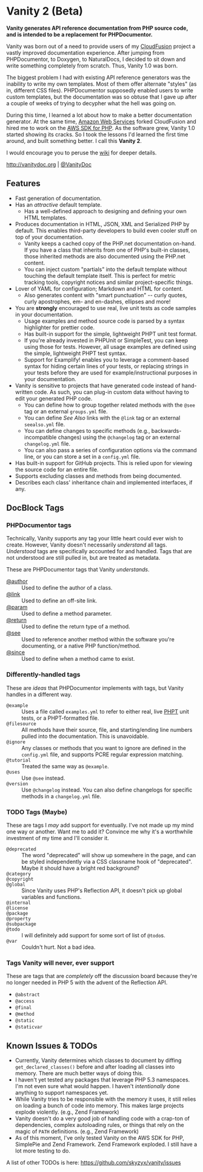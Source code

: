 # Vanity 2 (Beta)

**Vanity generates API reference documentation from PHP source code, and is intended to be a replacement for PHPDocumentor.**

Vanity was born out of a need to provide users of my [CloudFusion](http://getcloudfusion.com) project a vastly improved
documentation experience. After jumping from PHPDocumentor, to Doxygen, to NaturalDocs, I decided to sit down and write
something completely from scratch. Thus, Vanity 1.0 was born.

The biggest problem I had with existing API reference generators was the inability to write my own templates. Most of them
offer alternate "styles" (as in, different CSS files). PHPDocumentor supposedly enabled users to write custom templates, but
the documentation was so obtuse that I gave up after a couple of weeks of trying to decypher what the hell was going on.

During this time, I learned a lot about how to make a better documentation generator. At the same time,
[Amazon Web Services](http://aws.amazon.com) forked CloudFusion and hired me to work on the
[AWS SDK for PHP](http://aws.amazon.com/sdkforphp). As the software grew, Vanity 1.0 started showing its cracks. So I took
the lessons I'd learned the first time around, and built something better. I call this **Vanity 2**.

I would encourage you to peruse the [wiki](https://github.com/skyzyx/vanity/wiki) for deeper details.

<http://vanitydoc.org> | [@VanityDoc](http://twitter.com/vanitydoc)


## Features

* Fast generation of documentation.
* Has an _attractive_ default template.
	* Has a well-defined approach to designing and defining your own HTML templates.
* Produces documentation in HTML, JSON, XML and Serialized PHP by default. This enables third-party developers to build even cooler stuff on top of your documentation.
	* Vanity keeps a cached copy of the PHP.net documentation on-hand. If you have a class that inherits from one of PHP's built-in classes, those inherited methods are also documented using the PHP.net content.
	* You can inject custom "partials" into the default template without touching the default template itself. This is perfect for metric tracking tools, copyright notices and similar project-specific things.
* Lover of YAML for configuration; Markdown and HTML for content.
	* Also generates content with "smart punctuation" -- curly quotes, curly apostrophes, em- and en-dashes, ellipses and more!
* You are **strongly** encouraged to use real, live unit tests as code samples in your documentation.
	* Usage examples and method source code is parsed by a syntax highlighter for prettier code.
	* Has built-in support for the simple, lightweight PHPT unit test format.
	* If you're already invested in PHPUnit or SimpleTest, you can keep using those for tests. However, all usage examples are defined using the simple, lightweight PHPT test syntax.
	* Support for Examplify! enables you to leverage a comment-based syntax for hiding certain lines of your tests, or replacing strings in your tests before they are used for example/instructional purposes in your documentation.
* Vanity is sensitive to projects that have generated code instead of hand-written code. As such, you can plug-in custom data without having to edit your generated PHP code.
	* You can define how to group together related methods with the `@see` tag or an external `groups.yml` file.
	* You can define _See Also_ links with the `@link` tag or an external `seealso.yml` file.
	* You can define changes to specific methods (e.g., backwards-incompatible changes) using the `@changelog` tag or an external `changelog.yml` file.
	* You can also pass a series of configuration options via the command line, or you can store a set in a `config.yml` file.
* Has built-in support for GitHub projects. This is relied upon for viewing the source code for an entire file.
* Supports excluding classes and methods from being documented.
* Describes each class' inheritance chain and implemented interfaces, if any.


## DocBlock Tags

### PHPDocumentor tags

Technically, Vanity supports any tag your little heart could ever wish to create. However, Vanity doesn't necessarily
_understand_ all tags. _Understood_ tags are specifically accounted for and handled. Tags that are not understood are
still pulled in, but are treated as metadata.

These are PHPDocumentor tags that Vanity _understands_.

<dl>
	<dt><a href="http://manual.phpdoc.org/HTMLSmartyConverter/HandS/phpDocumentor/tutorial_tags.author.pkg.html">@author</a></dt>
	<dd>Used to define the author of a class.</dd>
	<dt><a href="http://manual.phpdoc.org/HTMLSmartyConverter/HandS/phpDocumentor/tutorial_tags.link.pkg.html">@link</a></dt>
	<dd>Used to define an off-site link.</dd>
	<dt><a href="http://manual.phpdoc.org/HTMLSmartyConverter/HandS/phpDocumentor/tutorial_tags.param.pkg.html">@param</a></dt>
	<dd>Used to define a method parameter.</dd>
	<dt><a href="http://manual.phpdoc.org/HTMLSmartyConverter/HandS/phpDocumentor/tutorial_tags.return.pkg.html">@return</a></dt>
	<dd>Used to define the return type of a method.</dd>
	<dt><a href="http://manual.phpdoc.org/HTMLSmartyConverter/HandS/phpDocumentor/tutorial_tags.see.pkg.html">@see</a></dt>
	<dd>Used to reference another method within the software you're documenting, or a native PHP function/method.</dd>
	<dt><a href="http://manual.phpdoc.org/HTMLSmartyConverter/HandS/phpDocumentor/tutorial_tags.since.pkg.html">@since</a></dt>
	<dd>Used to define when a method came to exist.</dd>
</dl>

### Differently-handled tags

These are _ideas_ that PHPDocumentor implements with tags, but Vanity handles in a different way.

<dl>
	<dt><code>@example</code></dt>
	<dd>Uses a file called <code>examples.yml</code> to refer to either real, live <a href="http://qa.php.net/write-test.php">PHPT</a> unit tests, or a PHPT-formatted file.</dd>
	<dt><code>@filesource</code></dt>
	<dd>All methods have their source, file, and starting/ending line numbers pulled into the documentation. This is unavoidable.</dd>
	<dt><code>@ignore</code></dt>
	<dd>Any classes or methods that you want to ignore are defined in the <code>config.yml</code> file, and supports PCRE regular expression matching.</dd>
	<dt><code>@tutorial</code></dt>
	<dd>Treated the same way as <code>@example</code>.</dd>
	<dt><code>@uses</code></dt>
	<dd>Use <code>@see</code> instead.</dd>
	<dt><code>@version</code></dt>
	<dd>Use <code>@changelog</code> instead. You can also define changelogs for specific methods in a <code>changelog.yml</code> file.</dd>
</dl>

### TODO Tags (Maybe)

These are tags I _may_ add support for eventually. I've not made up my mind one way or another. Want me to add it?
Convince me why it's a worthwhile investment of my time and I'll consider it.

<dl>
	<dt><code>@deprecated</code></dt>
	<dd>The word "deprecated" will show up somewhere in the page, and can be styled independently via a CSS classname hook of "deprecated". Maybe it should have a bright red background?</dd>
	<dt><code>@category</code></dt>
	<dt><code>@copyright</code></dt>
	<dt><code>@global</code></dt>
	<dd>Since Vanity uses PHP's Reflection API, it doesn't pick up global variables and functions.</dd>
	<dt><code>@internal</code></dt>
	<dt><code>@license</code></dt>
	<dt><code>@package</code></dt>
	<dt><code>@property</code></dt>
	<dt><code>@subpackage</code></dt>
	<dt><code>@todo</code></dt>
	<dd>I will definitely add support for some sort of list of <code>@todo</code>s.</dd>
	<dt><code>@var</code></dt>
	<dd>Couldn't hurt. Not a bad idea.</dd>
</dl>

### Tags Vanity will never, ever support

These are tags that are _completely_ off the discussion board because they're no longer needed in PHP 5 with the advent
of the Reflection API.

* `@abstract`
* `@access`
* `@final`
* `@method`
* `@static`
* `@staticvar`


## Known Issues & TODOs

* Currently, Vanity determines which classes to document by diffing <code>get_declared_classes()</code> before and after loading all classes into memory. There are much better ways of doing this.
* I haven't yet tested any packages that leverage PHP 5.3 namespaces. I'm not even sure what would happen. I haven't _intentionally_ done anything to support namespaces yet.
* While Vanity tries to be responsible with the memory it uses, it still relies on loading a bunch of code into memory. This makes large projects explode violently. (e.g., Zend Framework)
* Vanity doesn't do a very good job of handling code with a crap-ton of dependencies, complex autoloading rules, or things that rely on the magic of `PATH` definitions. (e.g., Zend Framework)
* As of this moment, I've only tested Vanity on the AWS SDK for PHP, SimplePie and Zend Framework. Zend Framework exploded. I still have a lot more testing to do.

A list of other TODOs is here: <https://github.com/skyzyx/vanity/issues>
